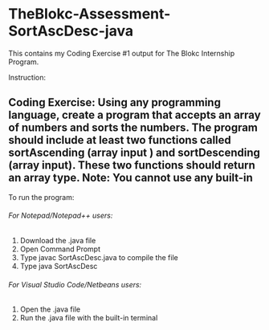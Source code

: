 # TheBlokc-Assessment-SortAscDesc-java

This contains my Coding Exercise #1 output for The Blokc Internship Program. 

Instruction:
## Coding Exercise: Using any programming language, create a program that accepts an array of numbers and sorts the numbers. The program should include at least two functions called sortAscending (array input ) and sortDescending (array input). These two functions should return an array type. Note: You cannot use any built-in 

To run the program:
###### For Notepad/Notepad++ users:
1. Download the .java file
2. Open Command Prompt
3. Type javac SortAscDesc.java to compile the file
4. Type java SortAscDesc

###### For Visual Studio Code/Netbeans users:
1. Open the .java file
2. Run the .java file with the built-in terminal
